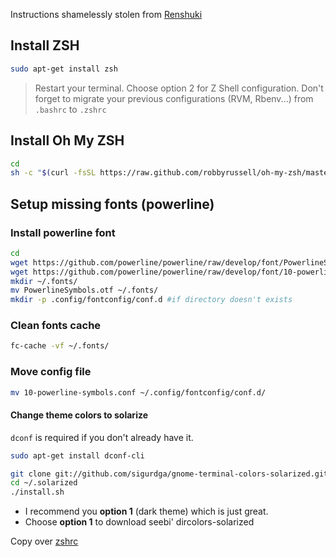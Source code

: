 Instructions shamelessly stolen from [Renshuki](https://gist.github.com/renshuki/)

## Install ZSH

```bash
sudo apt-get install zsh
```

> Restart your terminal. Choose option 2 for Z Shell configuration.
> Don't forget to migrate your previous configurations (RVM, Rbenv...) from `.bashrc` to `.zshrc`

## Install Oh My ZSH

```bash
cd
sh -c "$(curl -fsSL https://raw.github.com/robbyrussell/oh-my-zsh/master/tools/install.sh)"
```

## Setup missing fonts (powerline)

### Install powerline font

```bash
cd
wget https://github.com/powerline/powerline/raw/develop/font/PowerlineSymbols.otf
wget https://github.com/powerline/powerline/raw/develop/font/10-powerline-symbols.conf
mkdir ~/.fonts/
mv PowerlineSymbols.otf ~/.fonts/
mkdir -p .config/fontconfig/conf.d #if directory doesn't exists
```

### Clean fonts cache

```bash
fc-cache -vf ~/.fonts/
```

### Move config file

```bash
mv 10-powerline-symbols.conf ~/.config/fontconfig/conf.d/
```

#### Change theme colors to solarize

`dconf` is required if you don't already have it.

```bash
sudo apt-get install dconf-cli
```

```bash
git clone git://github.com/sigurdga/gnome-terminal-colors-solarized.git ~/.solarized
cd ~/.solarized
./install.sh
```

- I recommend you **option 1** (dark theme) which is just great.
- Choose **option 1** to download seebi' dircolors-solarized

Copy over [zshrc](installation/zshrc.md)
